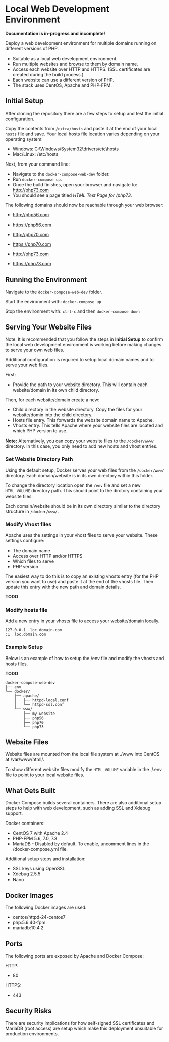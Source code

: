 # Local Web Development Environment

**Documentation is in-progress and incomplete!**

Deploy a web development environment for multiple domains running on different versions of PHP.

* Suitable as a local web development environment.
* Run multiple websites and browse to them by domain name.
* Access each website over HTTP and HTTPS. (SSL certificates are created during the build process.)
* Each website can use a different version of PHP.
* The stack uses CentOS, Apache and PHP-FPM.


## Initial Setup

After cloning the repository there are a few steps to setup and test the initial configuration.

Copy the contents from `/extra/hosts` and paste it at the end of your local `hosts` file and save. Your local hosts file location varies depending on your operating system:

* Windows: C:\Windows\System32\drivers\etc\hosts
* Mac/Linux: /etc/hosts

Next, from your command line:
* Navigate to the `docker-compose-web-dev` folder.
* Run `docker-compose up`.
* Once the build finishes, open your browser and navigate to: http://php73.com
* You should see a page titled *HTML Test Page for /php73*.

The following domains should now be reachable through your web browser:

* http://php56.com
* https://php56.com

* http://php70.com
* https://php70.com

* http://php73.com
* https://php73.com


## Running the Environment

Navigate to the `docker-compose-web-dev` folder.

Start the environment with:
`docker-compose up`

Stop the environment with:
`ctrl-c` and then `docker-compose down`


## Serving Your Website Files

Note: It is recommended that you follow the steps in **Initial Setup** to confirm the local web development environment is working before making changes to serve your own web files.

Additional configuration is required to setup local domain names and to serve your web files.

First:
* Provide the path to your website directory. This will contain each website/domain in its own  child directory.

Then, for each website/domain create a new:
* Child directory in the website directory. Copy the files for your website/domin into the child directory.
* Hosts file entry. This forwards the website domain name to Apache.
* Vhosts entry. This tells Apache where your website files are located and which PHP version to use.

**Note:** Alternatively, you can copy your website files to the `/docker/www/` directory. In this case, you only need to add new hosts and vhost entries.

### Set Website Directory Path

Using the default setup, Docker serves your web files from the `/docker/www/` directory. Each domain/website is in its own directory within this folder.

To change the directory location open the `/env` file and set a new `HTML_VOLUME` directory path. This should point to the dirctory containing your website files.

Each domain/website should be in its own directory similar to the directory structure in `/docker/www/`.

### Modify Vhost files

Apache uses the settings in your vhost files to serve your website. These settings configure:
* The domain name
* Access over HTTP and/or HTTPS
* Which files to serve
* PHP version

The easiest way to do this is to copy an existing vhosts entry (for the PHP version you want to use) and paste it at the end of the vhosts file. Then update this entry with the new path and domain details.

**TODO**

### Modify hosts file

Add a new entry in your vhosts file to access your website/domain locally. 

```
127.0.0.1  loc.domain.com
:1  loc.domain.com
```

### Example Setup

Below is an example of how to setup the /env file and modify the vhosts and hosts files.

**TODO**

```
docker-compose-web-dev
├── env
└── docker/
    ├── apache/
    │   ├── httpd-local.conf
    │   └── httpd-ssl.conf
    └── www/
        ├── my-website
        ├── php56
        ├── php70
        └── php73
```

## Website Files
Website files are mounted from the local file system at ./www into CentOS at /var/www/html/.

To show different website files modify the `HTML_VOLUME` variable in the ./.env file to point to your local website files.

## What Gets Built
Docker Compose builds several containers. There are also additional setup steps to help with web development, such as adding SSL and Xdebug support.

Docker containers:
* CentOS 7 with Apache 2.4
* PHP-FPM 5.6, 7.0, 7.3
* MariaDB - Disabled by default. To enable, uncomment lines in the /docker-compose.yml file.

Additional setup steps and installation:
* SSL keys using OpenSSL
* Xdebug 2.5.5
* Nano

## Docker Images
The following Docker images are used:
* centos/httpd-24-centos7
* php:5.6.40-fpm
* mariadb:10.4.2

## Ports
The following ports are exposed by Apache and Docker Compose:

HTTP:
* 80

HTTPS:
* 443

## Security Risks

There are security implications for how self-signed SSL certificates and MariaDB (root access) are setup which make this deployment unsuitable for production environments.
